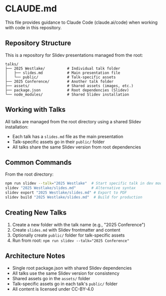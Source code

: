 # CLAUDE.md

This file provides guidance to Claude Code (claude.ai/code) when working with code in this repository.

## Repository Structure

This is a repository for Slidev presentations managed from the root:

```
talks/
├── 2025 Westlake/          # Individual talk folder
│   ├── slides.md           # Main presentation file
│   └── public/             # Talk-specific assets
├── 2025 Conference/        # Another talk folder
├── assets/                 # Shared assets (images, etc.)
├── package.json            # Root dependencies (Slidev)
└── node_modules/           # Shared Slidev installation
```

## Working with Talks

All talks are managed from the root directory using a shared Slidev installation:

- Each talk has a `slides.md` file as the main presentation
- Talk-specific assets go in their `public/` folder
- All talks share the same Slidev version from root dependencies

## Common Commands

From the root directory:

```bash
npm run slidev --talk="2025 Westlake"  # Start specific talk in dev mode
slidev "2025 Westlake/slides.md"       # Alternative syntax
slidev export "2025 Westlake/slides.md" # Export to PDF
slidev build "2025 Westlake/slides.md"  # Build for production
```

## Creating New Talks

1. Create a new folder with the talk name (e.g., "2025 Conference")
2. Create `slides.md` with Slidev frontmatter and content
3. Optionally create `public/` folder for talk-specific assets
4. Run from root: `npm run slidev --talk="2025 Conference"`

## Architecture Notes

- Single root package.json with shared Slidev dependencies
- All talks use the same Slidev version for consistency
- Shared assets go in the `assets/` folder
- Talk-specific assets go in each talk's `public/` folder
- All content is licensed under CC-BY-4.0
